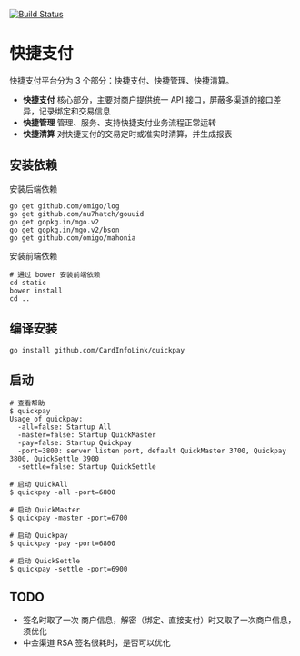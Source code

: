 [![Build Status](https://magnum.travis-ci.com/CardInfoLink/quickpay.svg?token=zWvvzH6Ca6HFV3cUQVQD)](https://magnum.travis-ci.com/CardInfoLink/quickpay)


快捷支付
========

快捷支付平台分为 3 个部分：快捷支付、快捷管理、快捷清算。

* __快捷支付__ 核心部分，主要对商户提供统一 API 接口，屏蔽多渠道的接口差异，记录绑定和交易信息
* __快捷管理__ 管理、服务、支持快捷支付业务流程正常运转
* __快捷清算__ 对快捷支付的交易定时或准实时清算，并生成报表


安装依赖
-------

安装后端依赖

```
go get github.com/omigo/log
go get github.com/nu7hatch/gouuid
go get gopkg.in/mgo.v2
go get gopkg.in/mgo.v2/bson
go get github.com/omigo/mahonia
```

安装前端依赖

```
# 通过 bower 安装前端依赖
cd static
bower install
cd ..
```


编译安装
-------

```
go install github.com/CardInfoLink/quickpay
```


启动
----

```
# 查看帮助
$ quickpay
Usage of quickpay:
  -all=false: Startup All
  -master=false: Startup QuickMaster
  -pay=false: Startup Quickpay
  -port=3800: server listen port, default QuickMaster 3700, Quickpay 3800, QuickSettle 3900
  -settle=false: Startup QuickSettle

# 启动 QuickAll
$ quickpay -all -port=6800

# 启动 QuickMaster
$ quickpay -master -port=6700

# 启动 Quickpay
$ quickpay -pay -port=6800

# 启动 QuickSettle
$ quickpay -settle -port=6900
```

TODO
----

* 签名时取了一次 商户信息，解密（绑定、直接支付）时又取了一次商户信息，须优化
* 中金渠道 RSA 签名很耗时，是否可以优化
